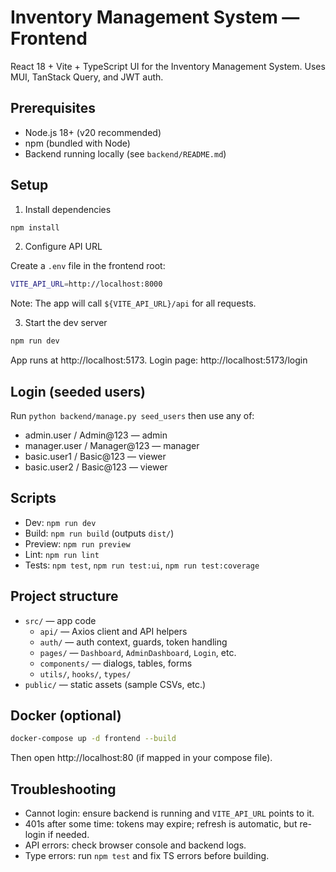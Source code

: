 # Inventory Management System — Frontend

React 18 + Vite + TypeScript UI for the Inventory Management System. Uses MUI, TanStack Query, and JWT auth.

## Prerequisites
- Node.js 18+ (v20 recommended)
- npm (bundled with Node)
- Backend running locally (see `backend/README.md`)

## Setup

1) Install dependencies

```bash
npm install
```

2) Configure API URL

Create a `.env` file in the frontend root:

```bash
VITE_API_URL=http://localhost:8000
```

Note: The app will call `${VITE_API_URL}/api` for all requests.

3) Start the dev server

```bash
npm run dev
```

App runs at http://localhost:5173. Login page: http://localhost:5173/login

## Login (seeded users)
Run `python backend/manage.py seed_users` then use any of:

- admin.user / Admin@123 — admin
- manager.user / Manager@123 — manager
- basic.user1 / Basic@123 — viewer
- basic.user2 / Basic@123 — viewer

## Scripts
- Dev: `npm run dev`
- Build: `npm run build` (outputs `dist/`)
- Preview: `npm run preview`
- Lint: `npm run lint`
- Tests: `npm test`, `npm run test:ui`, `npm run test:coverage`

## Project structure
- `src/` — app code
	- `api/` — Axios client and API helpers
	- `auth/` — auth context, guards, token handling
	- `pages/` — `Dashboard`, `AdminDashboard`, `Login`, etc.
	- `components/` — dialogs, tables, forms
	- `utils/`, `hooks/`, `types/`
- `public/` — static assets (sample CSVs, etc.)

## Docker (optional)

```bash
docker-compose up -d frontend --build
```

Then open http://localhost:80 (if mapped in your compose file).

## Troubleshooting
- Cannot login: ensure backend is running and `VITE_API_URL` points to it.
- 401s after some time: tokens may expire; refresh is automatic, but re-login if needed.
- API errors: check browser console and backend logs.
- Type errors: run `npm test` and fix TS errors before building.